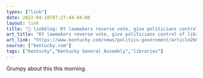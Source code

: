 ```yaml
---
types: ["link"]
date: 2022-04-18T07:27:44-04:00
layout: link
title: "🔗 linkblog: KY lawmakers reverse vote, give politicians control of libraries | Lexington Herald Leader'"
art_title: "KY lawmakers reverse vote, give politicians control of libraries | Lexington Herald Leader"
art_link: "https://www.kentucky.com/news/politics-government/article260428187.html"
source: ["kentucky.com"]
tags: ["Kentucky","Kentucky General Assembly","libraries"]
---
```

Grumpy about this this morning.
